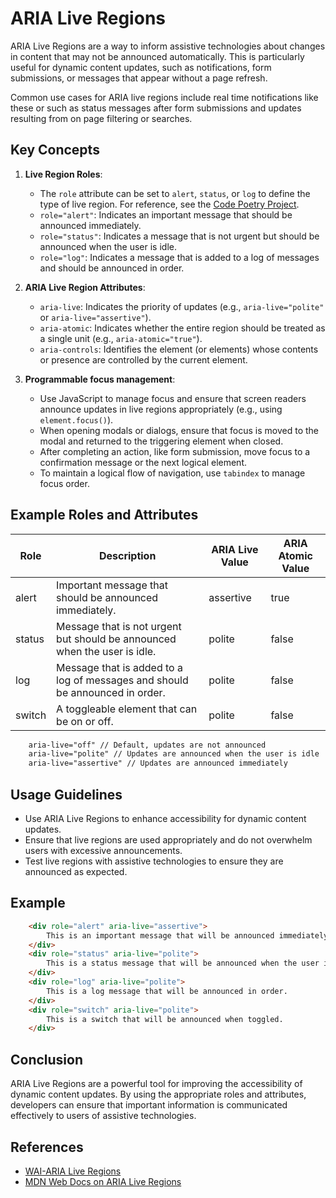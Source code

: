 # ARIA Live Regions

ARIA Live Regions are a way to inform assistive technologies about changes in content that may not be announced automatically. This is particularly useful for dynamic content updates, such as notifications, form submissions, or messages that appear without a page refresh.

Common use cases for ARIA live regions include real time notifications like these or such as status messages after form submissions and updates resulting from on page filtering or searches.

## Key Concepts

1. **Live Region Roles**:

    - The `role` attribute can be set to `alert`, `status`, or `log` to define the type of live region. For reference, see the [Code Poetry Project](code-poetry-project/index.html#L29).
    - `role="alert"`: Indicates an important message that should be announced immediately.
    - `role="status"`: Indicates a message that is not urgent but should be announced when the user is idle.
    - `role="log"`: Indicates a message that is added to a log of messages and should be announced in order.

2. **ARIA Live Region Attributes**:
   - `aria-live`: Indicates the priority of updates (e.g., `aria-live="polite"` or `aria-live="assertive"`).
   - `aria-atomic`: Indicates whether the entire region should be treated as a single unit (e.g., `aria-atomic="true"`).
   - `aria-controls`: Identifies the element (or elements) whose contents or presence are controlled by the current element.

3. **Programmable focus management**:
   - Use JavaScript to manage focus and ensure that screen readers announce updates in live regions appropriately (e.g., using `element.focus()`).
   - When opening modals or dialogs, ensure that focus is moved to the modal and returned to the triggering element when closed.
   - After completing an action, like form submission, move focus to a confirmation message or the next logical element.
   - To maintain a logical flow of navigation, use `tabindex` to manage focus order.

## Example Roles and Attributes

| Role   | Description                                      | ARIA Live Value | ARIA Atomic Value |
|--------|--------------------------------------------------|-----------------|-------------------|
| alert  | Important message that should be announced immediately. | assertive       | true              |
| status | Message that is not urgent but should be announced when the user is idle. | polite          | false             |
| log    | Message that is added to a log of messages and should be announced in order. | polite          | false             |
| switch | A toggleable element that can be on or off.      | polite          | false             |

```html
    aria-live="off" // Default, updates are not announced
    aria-live="polite" // Updates are announced when the user is idle
    aria-live="assertive" // Updates are announced immediately
```

## Usage Guidelines

- Use ARIA Live Regions to enhance accessibility for dynamic content updates.
- Ensure that live regions are used appropriately and do not overwhelm users with excessive announcements.
- Test live regions with assistive technologies to ensure they are announced as expected.

## Example

```html
    <div role="alert" aria-live="assertive">
        This is an important message that will be announced immediately.
    </div>
    <div role="status" aria-live="polite">
        This is a status message that will be announced when the user is idle.
    </div>
    <div role="log" aria-live="polite">
        This is a log message that will be announced in order.
    </div>
    <div role="switch" aria-live="polite">
        This is a switch that will be announced when toggled.
    </div>
```

## Conclusion

ARIA Live Regions are a powerful tool for improving the accessibility of dynamic content updates. By using the appropriate roles and attributes, developers can ensure that important information is communicated effectively to users of assistive technologies.

## References

- [WAI-ARIA Live Regions](https://www.w3.org/WAI/PF/aria/)
- [MDN Web Docs on ARIA Live Regions](https://developer.mozilla.org/en-US/docs/Web/Accessibility/ARIA/ARIA_Live_Regions)
